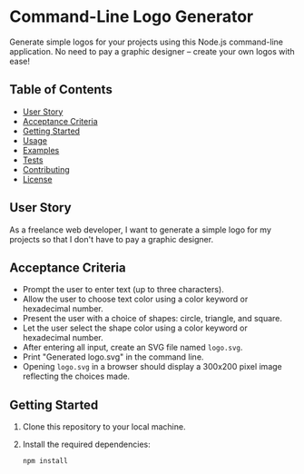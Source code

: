 # Command-Line Logo Generator

Generate simple logos for your projects using this Node.js command-line application. No need to pay a graphic designer – create your own logos with ease!

## Table of Contents

- [User Story](#user-story)
- [Acceptance Criteria](#acceptance-criteria)
- [Getting Started](#getting-started)
- [Usage](#usage)
- [Examples](#examples)
- [Tests](#tests)
- [Contributing](#contributing)
- [License](#license)

## User Story

As a freelance web developer, I want to generate a simple logo for my projects so that I don't have to pay a graphic designer.

## Acceptance Criteria

- Prompt the user to enter text (up to three characters).
- Allow the user to choose text color using a color keyword or hexadecimal number.
- Present the user with a choice of shapes: circle, triangle, and square.
- Let the user select the shape color using a color keyword or hexadecimal number.
- After entering all input, create an SVG file named `logo.svg`.
- Print "Generated logo.svg" in the command line.
- Opening `logo.svg` in a browser should display a 300x200 pixel image reflecting the choices made.

## Getting Started

1. Clone this repository to your local machine.

2. Install the required dependencies:

   ```bash
   npm install
